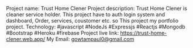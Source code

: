 Project name: Trust Home Clener
Project description: Trust Home Clener is cleaner service holder. This project have to auth login system and dashboard, Order, services, coustomer etc. so This project my portfolio project.  Technology: #javascript #NodeJs #Expressjs #Reactjs #Mongodb #Bootstrap #Heroku #firebase
Project live link: https://trust-home-clener.web.app/
My Email: gowtampaul0@gmail.com

